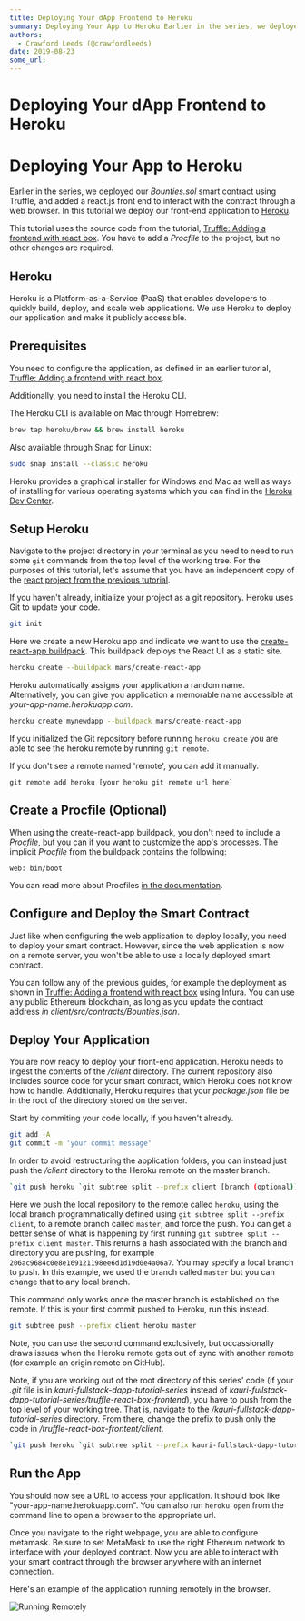 ```yaml
---
title: Deploying Your dApp Frontend to Heroku
summary: Deploying Your App to Heroku Earlier in the series, we deployed our Bounties.sol smart contract using Truffle, and added a react.js front end to interact with the contract through a web browser. In this tutorial we deploy our front-end application to Heroku. This tutorial uses the source code from the tutorial, Truffle- Adding a frontend with react box. You have to add a Procfile to the project, but no other changes are required. Heroku Heroku is a Platform-as-a-Service (PaaS) that enables devel
authors:
  - Crawford Leeds (@crawfordleeds)
date: 2019-08-23
some_url: 
---
```


# Deploying Your dApp Frontend to Heroku

# Deploying Your App to Heroku

Earlier in the series, we deployed our _Bounties.sol_ smart contract using Truffle, and added a react.js front end to interact with the contract through a web browser. In this tutorial we deploy our front-end application to [Heroku](https://www.heroku.com).

This tutorial uses the source code from the tutorial, [Truffle: Adding a frontend with react box](https://github.com/kauri-io/kauri-fullstack-dapp-tutorial-series/tree/master/truffle-react-box-frontend). You have to add a _Procfile_ to the project, but no other changes are required.

## Heroku

Heroku is a Platform-as-a-Service (PaaS) that enables developers to quickly build, deploy, and scale web applications. We use Heroku to deploy our application and make it publicly accessible.

## Prerequisites

You need to configure the application, as defined in an earlier tutorial, [Truffle: Adding a frontend with react box](https://kauri.io/article/86903f66d39d4379a2e70bd583700ecf/v14/truffle:-adding-a-frontend-with-react-box).

Additionally, you need to install the Heroku CLI.

The Heroku CLI is available on Mac through Homebrew:

```bash
brew tap heroku/brew && brew install heroku
```

Also available through Snap for Linux:

```bash
sudo snap install --classic heroku
```

Heroku provides a graphical installer for Windows and Mac as well as ways of installing for various operating systems which you can find in the [Heroku Dev Center](https://devcenter.heroku.com/articles/heroku-cli).

## Setup Heroku

Navigate to the project directory in your terminal as you need to need to run some `git` commands from the top level of the working tree. For the purposes of this tutorial, let's assume that you have an independent copy of the [react project from the previous tutorial](https://github.com/kauri-io/kauri-fullstack-dapp-tutorial-series/tree/master/truffle-react-box-frontend).

If you haven't already, initialize your project as a git repository. Heroku uses Git to update your code.

```bash
git init
```

Here we create a new Heroku app and indicate we want to use the [create-react-app buildpack](https://github.com/mars/create-react-app-buildpack). This buildpack deploys the React UI as a static site.

```bash
heroku create --buildpack mars/create-react-app
```

Heroku automatically assigns your application a random name. Alternatively, you can give you application a memorable name accessible at _your-app-name.herokuapp.com_.

```bash
heroku create mynewdapp --buildpack mars/create-react-app
```

If you initialized the Git repository before running `heroku create` you are able to see the heroku remote by running `git remote`.

If you don't see a remote named 'remote', you can add it manually.

```shell
git remote add heroku [your heroku git remote url here]
```

## Create a Procfile (Optional)

When using the create-react-app buildpack, you don't need to include a _Procfile_, but you can if you want to customize the app's processes. The implicit _Procfile_ from the buildpack contains the following:

    web: bin/boot

You can read more about Procfiles [in the documentation](https://devcenter.heroku.com/articles/procfile).

## Configure and Deploy the Smart Contract

Just like when configuring the web application to deploy locally, you need to deploy your smart contract. However, since the web application is now on a remote server, you won't be able to use a locally deployed smart contract.

You can follow any of the previous guides, for example the deployment as shown in [Truffle: Adding a frontend with react box](https://kauri.io/article/86903f66d39d4379a2e70bd583700ecf/v14/truffle:-adding-a-frontend-with-react-box#deploy) using Infura. You can use any public Ethereum blockchain, as long as you update the contract address _in client/src/contracts/Bounties.json_.

## Deploy Your Application

You are now ready to deploy your front-end application. Heroku needs to ingest the contents of the _/client_ directory. The current repository also includes source code for your smart contract, which Heroku does not know how to handle. Additionally, Heroku requires that your _package.json_ file be in the root of the directory stored on the server.

Start by commiting your code locally, if you haven't already.

```bash
git add -A
git commit -m 'your commit message'
```

In order to avoid restructuring the application folders, you can instead just push the _/client_ directory to the Heroku remote on the master branch.

```bash
`git push heroku `git subtree split --prefix client [branch (optional)]`:master --force`
```

Here we push the local repository to the remote called `heroku`, using the local branch programmatically defined using `git subtree split --prefix client`, to a remote branch called `master`, and force the push. You can get a better sense of what is happening by first running `git subtree split --prefix client master`. This returns a hash associated with the branch and directory you are pushing, for example `206ac9684c0e8e169121198ee6d1d19d0e4a06a7`. You may specify a local branch to push. In this example, we used the branch called `master` but you can change that to any local branch.

This command only works once the master branch is established on the remote. If this is your first commit pushed to Heroku, run this instead.

```bash
git subtree push --prefix client heroku master
```

Note, you can use the second command exclusively, but occassionally draws issues when the Heroku remote gets out of sync with another remote (for example an origin remote on GitHub).

Note, if you are working out of the root directory of this series' code (if your _.git_ file is in _kauri-fullstack-dapp-tutorial-series_ instead of _kauri-fullstack-dapp-tutorial-series/truffle-react-box-frontend_), you have to push from the top level of your working tree. That is, navigate to the _/kauri-fullstack-dapp-tutorial-series_ directory. From there, change the prefix to push only the code in _/truffle-react-box-frontent/client_.

```bash
`git push heroku `git subtree split --prefix kauri-fullstack-dapp-tutorial-series/client [branch (optional)]`:master --force`
```

## Run the App

You should now see a URL to access your application. It should look like "your-app-name.herokuapp.com". You can also run `heroku open` from the command line to open a browser to the appropriate url.

Once you navigate to the right webpage, you are able to configure metamask. Be sure to set MetaMask to use the right Ethereum network to interface with your deployed contract. Now you are able to interact with your smart contract through the browser anywhere with an internet connection.

Here's an example of the application running remotely in the browser.

![Running Remotely](https://api.kauri.io:443/ipfs/QmNRLm9qFQfzkMRUCo1V63TxEFAhD1aYdeN7RAJ5gPEKEd)